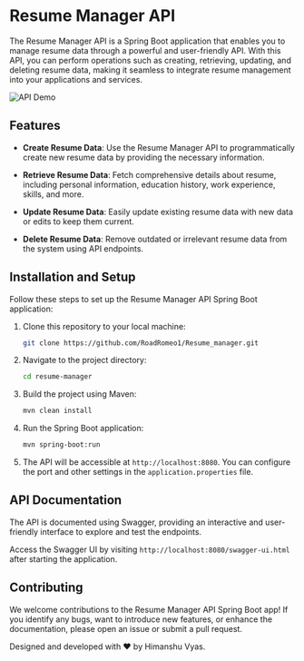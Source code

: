 # Resume Manager API

The Resume Manager API is a Spring Boot application that enables you to manage resume data through a powerful and user-friendly API. With this API, you can perform operations such as creating, retrieving, updating, and deleting resume data, making it seamless to integrate resume management into your applications and services.

![API Demo](demo.gif)

## Features

- **Create Resume Data**: Use the Resume Manager API to programmatically create new resume data by providing the necessary information.

- **Retrieve Resume Data**: Fetch comprehensive details about resume, including personal information, education history, work experience, skills, and more.

- **Update Resume Data**: Easily update existing resume data with new data or edits to keep them current.

- **Delete Resume Data**: Remove outdated or irrelevant resume data from the system using API endpoints.

## Installation and Setup

Follow these steps to set up the Resume Manager API Spring Boot application:

1. Clone this repository to your local machine:
   ```sh
   git clone https://github.com/RoadRomeo1/Resume_manager.git
   ```

2. Navigate to the project directory:
   ```sh
   cd resume-manager
   ```

3. Build the project using Maven:
   ```sh
   mvn clean install
   ```

4. Run the Spring Boot application:
   ```sh
   mvn spring-boot:run
   ```

5. The API will be accessible at `http://localhost:8080`. You can configure the port and other settings in the `application.properties` file.


## API Documentation
The API is documented using Swagger, providing an interactive and user-friendly interface to explore and test the endpoints.

Access the Swagger UI by visiting `http://localhost:8080/swagger-ui.html` after starting the application.

## Contributing

We welcome contributions to the Resume Manager API Spring Boot app! If you identify any bugs, want to introduce new features, or enhance the documentation, please open an issue or submit a pull request.


Designed and developed with ❤️ by Himanshu Vyas.

